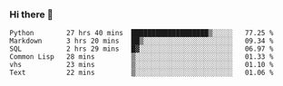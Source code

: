 ### Hi there 👋

<!--
**gustavkrist/gustavkrist** is a ✨ _special_ ✨ repository because its `README.md` (this file) appears on your GitHub profile.

Here are some ideas to get you started:

- 🔭 I’m currently working on ...
- 🌱 I’m currently learning ...
- 👯 I’m looking to collaborate on ...
- 🤔 I’m looking for help with ...
- 💬 Ask me about ...
- 📫 How to reach me: ...
- 😄 Pronouns: ...
- ⚡ Fun fact: ...
-->

<!--START_SECTION:waka-->

```text
Python        27 hrs 40 mins  ███████████████████▒░░░░░   77.25 %
Markdown      3 hrs 20 mins   ██▒░░░░░░░░░░░░░░░░░░░░░░   09.34 %
SQL           2 hrs 29 mins   █▓░░░░░░░░░░░░░░░░░░░░░░░   06.97 %
Common Lisp   28 mins         ▒░░░░░░░░░░░░░░░░░░░░░░░░   01.33 %
vhs           23 mins         ▒░░░░░░░░░░░░░░░░░░░░░░░░   01.10 %
Text          22 mins         ▒░░░░░░░░░░░░░░░░░░░░░░░░   01.06 %
```

<!--END_SECTION:waka-->
